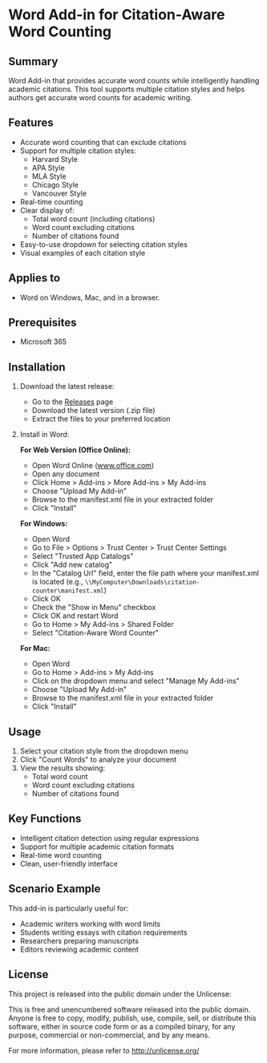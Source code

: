# Word Add-in for Citation-Aware Word Counting

## Summary

Word Add-in that provides accurate word counts while intelligently handling academic citations. This tool supports multiple citation styles and helps authors get accurate word counts for academic writing.

## Features

- Accurate word counting that can exclude citations
- Support for multiple citation styles:
  - Harvard Style
  - APA Style
  - MLA Style
  - Chicago Style
  - Vancouver Style
- Real-time counting
- Clear display of:
  - Total word count (including citations)
  - Word count excluding citations
  - Number of citations found
- Easy-to-use dropdown for selecting citation styles
- Visual examples of each citation style

## Applies to

- Word on Windows, Mac, and in a browser.

## Prerequisites

- Microsoft 365

## Installation

1. Download the latest release:
   - Go to the [Releases](https://github.com/danbamber/accurate-word-count/releases) page
   - Download the latest version (.zip file)
   - Extract the files to your preferred location

2. Install in Word:

   **For Web Version (Office Online):**
   - Open Word Online (www.office.com)
   - Open any document
   - Click Home > Add-ins > More Add-ins > My Add-ins
   - Choose "Upload My Add-in"
   - Browse to the manifest.xml file in your extracted folder
   - Click "Install"
   
   **For Windows:**
   - Open Word
   - Go to File > Options > Trust Center > Trust Center Settings
   - Select "Trusted App Catalogs"
   - Click "Add new catalog"
   - In the "Catalog Url" field, enter the file path where your manifest.xml is located
     (e.g., `\\MyComputer\Downloads\citation-counter\manifest.xml`)
   - Click OK
   - Check the "Show in Menu" checkbox
   - Click OK and restart Word
   - Go to Home > My Add-ins > Shared Folder
   - Select "Citation-Aware Word Counter"

   **For Mac:**
   - Open Word
   - Go to Home > Add-ins > My Add-ins
   - Click on the dropdown menu and select "Manage My Add-ins"
   - Choose "Upload My Add-in"
   - Browse to the manifest.xml file in your extracted folder
   - Click "Install"

## Usage

1. Select your citation style from the dropdown menu
2. Click "Count Words" to analyze your document
3. View the results showing:
   - Total word count
   - Word count excluding citations
   - Number of citations found

## Key Functions

- Intelligent citation detection using regular expressions
- Support for multiple academic citation formats
- Real-time word counting
- Clean, user-friendly interface

## Scenario Example

This add-in is particularly useful for:
- Academic writers working with word limits
- Students writing essays with citation requirements
- Researchers preparing manuscripts
- Editors reviewing academic content

## License

This project is released into the public domain under the Unlicense:

This is free and unencumbered software released into the public domain. Anyone is free to copy, modify, publish, use, compile, sell, or distribute this software, either in source code form or as a compiled binary, for any purpose, commercial or non-commercial, and by any means.

For more information, please refer to <http://unlicense.org/>
